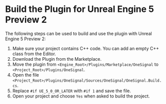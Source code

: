 # Build the Plugin for Unreal Engine 5 Preview 2

The following steps can be used to build and use the plugin with Unreal Engine 5 Preview 2:

1. Make sure your project contains C++ code. You can add an empty C++ class from the Editor.
1. Download the Plugin from the Marketplace.
2. Move the plugin from `<Engine_Root>/Plugins/Marketplace/OneSignal` to `<Project_Root>/Plugins/OneSignal`.
3. Open the file `<Project_Root>/Plugins/OneSignal/Sources/OneSignal/OneSignal.Build.cs`.
4. Replace `#if UE_5_0_OR_LATER` with `#if 1` and save the file.
5. Open your project and choose `Yes` when asked to build the project.
